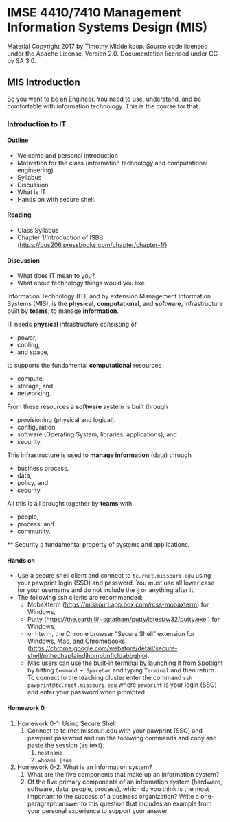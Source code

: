 # IMSE 4410/7410 Management Information Systems Design (MIS)

Material Copyright 2017 by Timothy Middelkoop.
Source code licensed under the Apache License, Version 2.0. 
Documentation licensed under CC by SA 3.0.

## MIS Introduction

So you want to be an Engineer. You need to use, understand, and be
comfortable with information technology.  This is the course for that.

### Introduction to IT

#### Outline
 * Welcome and personal introduction
 * Motivation for the class (information technology and computational engineering)
 * Syllabus
 * Discussion
 * What is IT
 * Hands on with secure shell.

#### Reading
 * Class Syllabus
 * Chapter 1/Introduction of ISBB (https://bus206.pressbooks.com/chapter/chapter-1/)

#### Discussion
 * What does IT mean to you?
 * What about technology  things would you like 

Information Technology (IT), and by extension Management Information
Systems (MIS), is the **physical**, **computational**, and **software**,
infrastructure built by **teams**, to manage **information**.

IT needs **physical** infrastructure consisting of
 * power, 
 * cooling,
 * and space,

to supports the fundamental **computational** resources 
 * compute,
 * storage, and
 * networking.

From these resources a **software** system is built through
 * provisioning (physical and logical), 
 * configuration,
 * software (Operating System, libraries, applications), and
 * security.

This infrastructure is used to **manage information** (data) through 
 * business process,
 * data,
 * policy, and
 * security.

All this is all brought together by **teams** with 
 * people,
 * process, and
 * community.

** Security a fundamental property of systems and applications.

#### Hands on
 * Use a secure shell client and connect to `tc.rnet.missouri.edu` using your pawprint login (SSO) and password.  You must use all lower case for your username and do not include the `@` or anything after it.
 * The following ssh clients are recommended: 
   * MobaXterm (https://missouri.app.box.com/rcss-mobaxterm) for Windows, 
   * Putty (https://the.earth.li/~sgtatham/putty/latest/w32/putty.exe ) for Windows, 
   * or hterm, the Chrome browser “Secure Shell” extension for Windows, Mac, and Chromebooks (https://chrome.google.com/webstore/detail/secure-shell/pnhechapfaindjhompbnflcldabbghjo).
   * Mac users can use the built-in terminal by launching it from Spotlight by hitting `Command + Spacebar` and typing `Terminal` and then return.  To connect to the teaching cluster enter the command `ssh pawprint@tc.rnet.missouri.edu` where `pawprint` is your login (SSO) and enter your password when prompted.

#### Homework 0
  1. Homework 0-1: Using Secure Shell
     1. Connect to tc.rnet.missouri.edu with your pawprint (SSO) and pawprint password and run the following commands and copy and paste the session (as text).
        1. `hostname`
        1. `whoami |sum`
  2. Homework 0-2: What is an information system?
     1. What are the five components that make up an information system?
     2. Of the five primary components of an information system (hardware, software, data, people, process), which do you think is the most important to the success of a business organization? Write a one-paragraph answer to this question that includes an example from your personal experience to support your answer.

